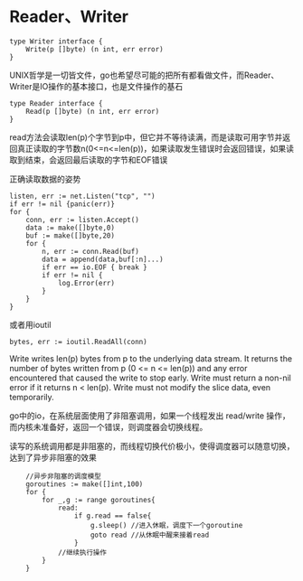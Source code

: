 # Reader、Writer
	type Writer interface {
		Write(p []byte) (n int, err error)
	}

UNIX哲学是一切皆文件，go也希望尽可能的把所有都看做文件，而Reader、Writer是IO操作的基本接口，也是文件操作的基石

	type Reader interface {
		Read(p []byte) (n int, err error)
	}

read方法会读取len(p)个字节到p中，但它并不等待读满，而是读取可用字节并返回真正读取的字节数n(0<=n<=len(p))，如果读取发生错误时会返回错误，如果读取到结束，会返回最后读取的字节和EOF错误

正确读取数据的姿势

	listen, err := net.Listen("tcp", "")
	if err != nil {panic(err)}
	for {
		conn, err := listen.Accept()
		data := make([]byte,0)
		buf := make([]byte,20)
		for {
			n, err := conn.Read(buf)
			data = append(data,buf[:n]...)
			if err == io.EOF { break }
			if err != nil {
				log.Error(err)
			}
		}
	}

或者用ioutil

	bytes, err := ioutil.ReadAll(conn)



Write writes len(p) bytes from p to the underlying data stream. It returns the number of bytes written from p (0 <= n <= len(p)) and any error encountered that caused the write to stop early. Write must return a non-nil error if it returns n < len(p). Write must not modify the slice data, even temporarily.


go中的io，在系统层面使用了非阻塞调用，如果一个线程发出 read/write 操作，而内核未准备好，返回一个错误，则调度器会切换线程。

读写的系统调用都是非阻塞的，而线程切换代价极小，使得调度器可以随意切换，达到了异步非阻塞的效果

```
    //异步非阻塞的调度模型
    goroutines := make([]int,100)
	for {
		for _,g := range goroutines{
			read:
				if g.read == false{
					g.sleep() //进入休眠，调度下一个goroutine
					goto read //从休眠中醒来接着read
				}
			//继续执行操作
		}
	}
```

